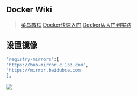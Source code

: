 ## Docker Wiki

> [菜鸟教程](https://www.runoob.com/docker/ubuntu-docker-install.html)
> [Docker快速入门](https://docker.easydoc.net/doc/81170005/cCewZWoN/lTKfePfP)
> [Docker从入门到实践](https://yeasy.gitbook.io/docker\_practice/)

## 设置镜像

```bash
"registry-mirrors":[
"https://hub-mirror.c.163.com",
"https://mirror.baidubce.com
],
```

![](https://i0.hdslb.com/bfs/album/e138a915ec84655727c76d85b12c237627f326aa.png)
